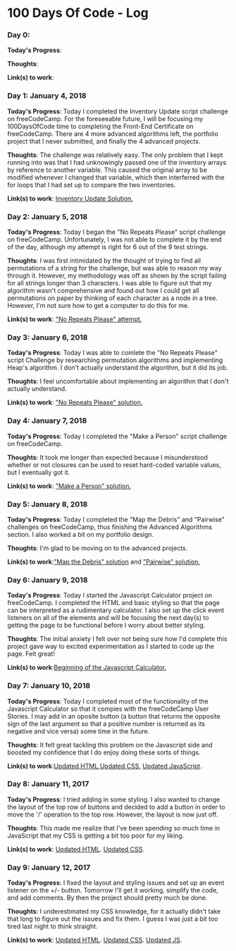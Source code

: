 # 100 Days Of Code - Log

### Day 0:

**Today's Progress**:

**Thoughts**:

**Link(s) to work**:

### Day 1: January 4, 2018

**Today's Progress**: Today I completed the Inventory Update script challenge on freeCodeCamp. For the foreseeable future, I will be focusing my 100DaysOfCode time to completing the Front-End Certificate on freeCodeCamp. There are 4 more advanced algorithms left, the portfolio project that I never submitted, and finally the 4 advanced projects.

**Thoughts**: The challenge was relatively easy. The only problem that I kept running into was that I had unknowingly passed one of the inventory arrays by reference to another variable. This caused the original array to be modified whenever I changed that variable, which then interferred with the for loops that I had set up to compare the two inventories.

**Link(s) to work**: <a href="https://github.com/frmysantana/Scripts/blob/master/updateInventory.js" target="_blank">Inventory Update Solution.</a>

### Day 2: January 5, 2018

**Today's Progress**: Today I began the "No Repeats Please" script challenge on freeCodeCamp. Unfortunately, I was not able to complete it by the end of the day, although my attempt is right for 6 out of the 9 test strings.

**Thoughts**: I was first intimidated by the thought of trying to find all permutations of a string for the challenge, but was able to reason my way through it. However, my methodology was off as shown by the script failing for all strings longer than 3 characters. I was able to figure out that my algorithm wasn't comprehensive and found out how I could get all permutations on paper by thinking of each character as a node in a tree. However, I'm not sure how to get a computer to do this for me. 

**Link(s) to work**: <a href="https://github.com/frmysantana/Scripts/blob/master/noRepeats.js" target="_blank">"No Repeats Please" attempt.</a>

### Day 3: January 6, 2018

**Today's Progress**: Today I was able to comlete the "No Repeats Please" script Challenge by researching permutation algorithms and implementing Heap's algorithm. I don't actually understand the algorithm, but it did its job.

**Thoughts**: I feel uncomfortable about implementing an algorithm that I don't actually understand.

**Link(s) to work**: <a href="https://github.com/frmysantana/Scripts/commit/365f3e37020b1634a4e78735157a8452dc13b748#diff-d68fd3e814ebfe7cab21956a244d1e0e" target="_blank">"No Repeats Please" solution.</a>

### Day 4: January 7, 2018

**Today's Progress**: Today I completed the "Make a Person" script challenge on freeCodeCamp.

**Thoughts**: It took me longer than expected because I misunderstood whether or not closures can be used to reset hard-coded variable values, but I eventually got it.

**Link(s) to work**: <a href="https://github.com/frmysantana/Scripts/blob/master/makeAPerson.js" target="_blank">"Make a Person" solution.</a>

### Day 5: January 8, 2018

**Today's Progress**: Today I completed the "Map the Debris" and "Pairwise" challenges on freeCodeCamp, thus finishing the Advanced Algorithms section. I also worked a bit on my portfolio design.

**Thoughts**: I'm glad to be moving on to the advanced projects.

**Link(s) to work**:<a href="https://github.com/frmysantana/Scripts/blob/master/mapTheDebris.js">"Map the Debris" solution</a> and <a href="https://github.com/frmysantana/Scripts/blob/master/pairwise.js">"Pairwise" solution.</a>

### Day 6: January 9, 2018

**Today's Progress**: Today I started the Javascript Calculator project on freeCodeCamp. I completed the HTML and basic styling so that the page can be interpreted as a rudimentary calculator. I also set up the click event listeners on all of the elements and will be focusing the next day(s) to getting the page to be functional before I worry about better styling.

**Thoughts**: The initial anxiety I felt over not being sure how I'd complete this project gave way to excited experimentation as I started to code up the page. Felt great!

**Link(s) to work**:<a href="https://github.com/frmysantana/JavaScript_Calculator/tree/master">Beginning of the Javascript Calculator.</a>

### Day 7: January 10, 2018

**Today's Progress**: Today I completed most of the functionality of the Javascript Calculator so that it compies with the freeCodeCamp User Stories. I may add in an oposite button (a button that returns the opposite sign of the last argument so that a positive number is returned as its negative and vice versa) some time in the future.

**Thoughts**: It felt great tackling this problem on the Javascript side and boosted my confidence that I do enjoy doing these sorts of things.

**Link(s) to work**:<a href="https://github.com/frmysantana/JavaScript_Calculator/commit/93bb7f439e7bea57bfa22218ae3034a79801aae8#diff-d5fdf20a4f2a28db4d54bb5bdfde8494">Updated HTML</a>,<a href="https://github.com/frmysantana/JavaScript_Calculator/commit/7b81025941dc464d3951f39e65e34d3c96415e06#diff-d1bc7d3194e9fbf926127958ad9c5698">Updated CSS</a>, <a href="https://github.com/frmysantana/JavaScript_Calculator/commit/cfee41a1c39583a409915aa956320056489354b1#diff-2bf9b566d3a19c340b4732d241c40dfd">Updated JavaScript<a>.

### Day 8: January 11, 2017

**Today's Progress**: I tried adding in some styling. I also wanted to change the layout of the top row of buttons and decided to add a button in order to move the '/' operation to the top row. However, the layout is now just off.

**Thoughts**: This made me realize that I've been spending so much time in JavaScript that my CSS is getting a bit too poor for my liking.

**Link(s) to work**: <a href="https://github.com/frmysantana/JavaScript_Calculator/commit/215fe684f3a566e41f9eeca9a271276caa69cc73#diff-d5fdf20a4f2a28db4d54bb5bdfde8494">Updated HTML</a>. <a href="https://github.com/frmysantana/JavaScript_Calculator/commit/3a82d4b9621fb2468c9af0f48b23d5913c215c62#diff-d1bc7d3194e9fbf926127958ad9c5698">Updated CSS</a>.

### Day 9: January 12, 2017

**Today's Progress**: I fixed the layout and styling issues and set up an event listener on the +/- button. Tomorrow I'll get it working, simplify the code, and add comments. By then the project should pretty much be done. 

**Thoughts**: I underestimated my CSS knowledge, for it actually didn't take that long to figure out the issues and fix them. I guess I was just a bit too tired last night to think straight.

**Link(s) to work**: <a href="https://github.com/frmysantana/JavaScript_Calculator/commit/2d745b37ee9caa410504cc15fb9878c1bc6aca39#diff-d5fdf20a4f2a28db4d54bb5bdfde8494">Updated HTML</a>. <a href="https://github.com/frmysantana/JavaScript_Calculator/commit/d657dcd2e7f6c150c82fedee0c7cad6b586556be#diff-d1bc7d3194e9fbf926127958ad9c5698">Updated CSS</a>. <a href="https://github.com/frmysantana/JavaScript_Calculator/commit/7129720e29bc75fe539a80c83aeb2a78bffca22e#diff-2bf9b566d3a19c340b4732d241c40dfd">Updated JS</a>.
